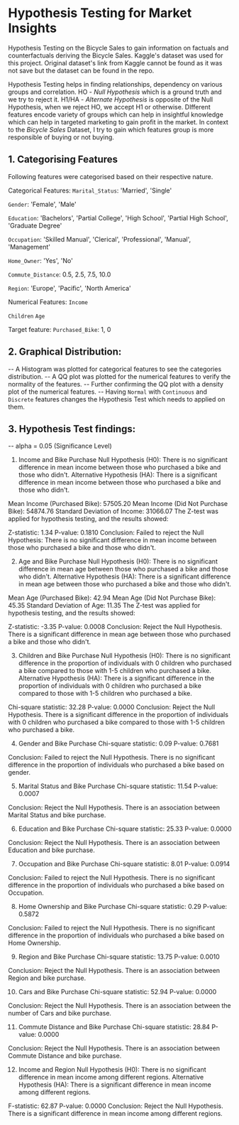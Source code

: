 # Hypothesis Testing for Market Insights

Hypothesis Testing on the Bicycle Sales to gain information on factuals and counterfactuals deriving the Bicycle Sales.
Kaggle's dataset was used for this project. Original dataset's link from Kaggle cannot be found as it was not save but the dataset can be found in the repo.

Hypothesis Testing helps in finding relationships, dependency on various groups and correlation.
HO - _Null Hypothesis_ which is a ground truth and we try to reject it.
H1/HA - _Alternate Hypothesis_ is opposite of the Null Hypothesis, when we reject HO, we accept H1 or otherwise.
DIfferent features encode variety of groups which can help in insightful knowledge which can help in targeted marketing to gain profit in the market. In context to the _Bicycle Sales_ Dataset, I try to gain which features group is more responsible of buying or not buying.


## 1. Categorising Features

Following features were categorised based on their respective nature.

Categorical Features: 
`Marital_Status`: 'Married', 'Single'

`Gender`: 'Female', 'Male'

`Education`: 'Bachelors', 'Partial College', 'High School', 'Partial High School', 'Graduate Degree'

`Occupation`: 'Skilled Manual', 'Clerical', 'Professional', 'Manual', 'Management'

`Home_Owner`: 'Yes', 'No'

`Commute_Distance`:  0.5,  2.5,  7.5, 10.0

`Region`: 'Europe', 'Pacific', 'North America'

Numerical Features:
`Income`

`Children`
`Age`


Target feature:
`Purchased_Bike`: 1, 0

## 2. Graphical Distribution:

-- A Histogram was plotted for categorical features to see the categories distribution.
-- A QQ plot was plotted for the numerical features to verify the normality of the features.
-- Further confirming the QQ plot with a density plot of the numerical features.
-- Having `Normal` with `Continuous` and `Discrete` features changes the Hypothesis Test which needs to applied on them.

## 3. Hypothesis Test findings:

-- alpha = 0.05 (Significance Level)

1. Income and Bike Purchase
Null Hypothesis (H0): There is no significant difference in mean income between those who purchased a bike and those who didn't.
Alternative Hypothesis (HA): There is a significant difference in mean income between those who purchased a bike and those who didn't.

Mean Income (Purchased Bike): 57505.20
Mean Income (Did Not Purchase Bike): 54874.76
Standard Deviation of Income: 31066.07
The Z-test was applied for hypothesis testing, and the results showed:

Z-statistic: 1.34
P-value: 0.1810
Conclusion: Failed to reject the Null Hypothesis: There is no significant difference in mean income between those who purchased a bike and those who didn't.

2. Age and Bike Purchase
Null Hypothesis (H0): There is no significant difference in mean age between those who purchased a bike and those who didn't.
Alternative Hypothesis (HA): There is a significant difference in mean age between those who purchased a bike and those who didn't.

Mean Age (Purchased Bike): 42.94
Mean Age (Did Not Purchase Bike): 45.35
Standard Deviation of Age: 11.35
The Z-test was applied for hypothesis testing, and the results showed:

Z-statistic: -3.35
P-value: 0.0008
Conclusion: Reject the Null Hypothesis. There is a significant difference in mean age between those who purchased a bike and those who didn't.

3. Children and Bike Purchase
Null Hypothesis (H0): There is no significant difference in the proportion of individuals with 0 children who purchased a bike compared to those with 1-5 children who purchased a bike.
Alternative Hypothesis (HA): There is a significant difference in the proportion of individuals with 0 children who purchased a bike compared to those with 1-5 children who purchased a bike.

Chi-square statistic: 32.28
P-value: 0.0000
Conclusion: Reject the Null Hypothesis. There is a significant difference in the proportion of individuals with 0 children who purchased a bike compared to those with 1-5 children who purchased a bike.

4. Gender and Bike Purchase
Chi-square statistic: 0.09
P-value: 0.7681

Conclusion: Failed to reject the Null Hypothesis. There is no significant difference in the proportion of individuals who purchased a bike based on gender.

5. Marital Status and Bike Purchase
Chi-square statistic: 11.54
P-value: 0.0007

Conclusion: Reject the Null Hypothesis. There is an association between Marital Status and bike purchase.

6. Education and Bike Purchase
Chi-square statistic: 25.33
P-value: 0.0000

Conclusion: Reject the Null Hypothesis. There is an association between Education and bike purchase.

7. Occupation and Bike Purchase
Chi-square statistic: 8.01
P-value: 0.0914

Conclusion: Failed to reject the Null Hypothesis. There is no significant difference in the proportion of individuals who purchased a bike based on Occupation.

8. Home Ownership and Bike Purchase
Chi-square statistic: 0.29
P-value: 0.5872

Conclusion: Failed to reject the Null Hypothesis. There is no significant difference in the proportion of individuals who purchased a bike based on Home Ownership.

9. Region and Bike Purchase
Chi-square statistic: 13.75
P-value: 0.0010

Conclusion: Reject the Null Hypothesis. There is an association between Region and bike purchase.

10. Cars and Bike Purchase
Chi-square statistic: 52.94
P-value: 0.0000

Conclusion: Reject the Null Hypothesis. There is an association between the number of Cars and bike purchase.

11. Commute Distance and Bike Purchase
Chi-square statistic: 28.84
P-value: 0.0000

Conclusion: Reject the Null Hypothesis. There is an association between Commute Distance and bike purchase.

12. Income and Region
Null Hypothesis (H0): There is no significant difference in mean income among different regions.
Alternative Hypothesis (HA): There is a significant difference in mean income among different regions.

F-statistic: 62.87
P-value: 0.0000
Conclusion: Reject the Null Hypothesis. There is a significant difference in mean income among different regions.
